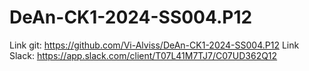 # DeAn-CK1-2024-SS004.P12

Link git: https://github.com/Vi-Alviss/DeAn-CK1-2024-SS004.P12
Link Slack: https://app.slack.com/client/T07L41M7TJ7/C07UD362Q12
